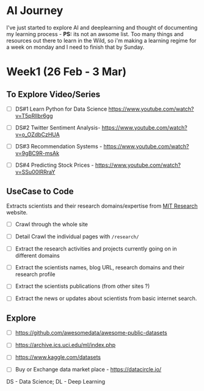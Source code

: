 # AI Journey

I've just started to explore AI and deeplearning and thought of documenting my learning process - **PS:** its not an awsome list. Too many things and resources out there to learn in the Wild, so i'm making a learning regime for a week on monday and I need to finish that by Sunday.


# Week1 (26 Feb - 3 Mar)

## To Explore Video/Series
- [ ] DS#1 Learn Python for Data Science https://www.youtube.com/watch?v=T5pRlIbr6gg
- [ ] DS#2 Twitter Sentiment Analysis- https://www.youtube.com/watch?v=o_OZdbCzHUA
- [ ] DS#3 Recommendation Systems - https://www.youtube.com/watch?v=9gBC9R-msAk
- [ ] DS#4 Predicting Stock Prices  - https://www.youtube.com/watch?v=SSu00IRRraY


## UseCase to Code

Extracts scientists and their research domains/expertise from [MIT Research](https://science.mit.edu/research/overview) website.

- [ ] Crawl through the whole site 
- [ ] Detail Crawl the individual pages with `/research/` 
- [ ] Extract the research activities and projects currently going on in different domains 
- [ ] Extract the scientists names, blog URL, research domains and their research profile 
- [ ] Extract the scientists publications (from other sites ?)
- [ ] Extract the news or updates about scientists from basic internet search.


## Explore
- [ ] https://github.com/awesomedata/awesome-public-datasets
- [ ] https://archive.ics.uci.edu/ml/index.php
- [ ] https://www.kaggle.com/datasets
- [ ] Buy or Exchange data market place - https://datacircle.io/



DS - Data Science; DL - Deep Learning



